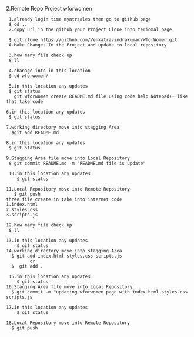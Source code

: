 
   2.Remote Repo Project wforwomen 
    
	 1.already login time myntrsales then go to github page 
	 $ cd ..
	 2.copy url in the github your Project Clone into teriomal page 
	 
	 $ git clone https://github.com/Venkatravindrakumar/WforWomen.git
	 A.Make Changes In the Project and update to local repository 
	 
	 3.how many file check up 
	 $ ll
	 
	 4.chanage into in this location
	 $ cd wforwomen/
	 
	 5.in this location any updates
	 $ git status
	   git wforwomen create README.md file using code help Notepad++ like that take code 
	
	6.in this location any updates
	 $ git status
	 
	7.working directory move into stagging Area
	  $git add README.md 
	  
	8.in this location any updates
	 $ git status
	 
	9.Stagging Area file move into Local Repository 
	 $ git commit README.md -m "README.md file is update"
	 
	 10.in this location any updates
	    $ git status
		
    11.Local Repository move into Remote Repository 
	   $ git push 
	three file create in take into internet code
	1.index.html
	2.styles.css
	3.scripts.js
	
	12.how many file check up 
	 $ ll
	
	13.in this location any updates
	    $ git status
	14.working directory move into stagging Area
	  $ git add index.html styles.css scripts.js
	         or 
	  $	 git add .
	  
	 15.in this location any updates
	    $ git status
	16.Stagging Area file move into Local Repository 
	  $ git commit -m "updating wforwomen page with index.html styles.css scripts.js
	  
	17.in this location any updates
	    $ git status
	  
	18.Local Repository move into Remote Repository
	  $ git push 